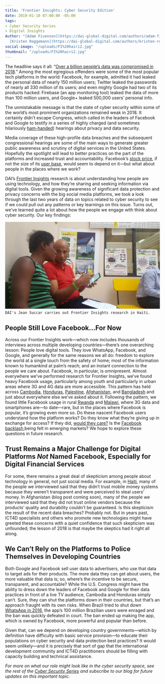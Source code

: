 ```yaml
---
title: 'Frontier Insights: Cyber Security Edition'
date: 2019-01-10 07:00:00 -05:00
tags:
- Cyber Security Series
- Digital Insights
Author: "[Adam Fivenson](https://dai-global-digital.com/authors/adam-fivenson/) &
  [Kristen Roggemann](https://dai-global-digital.com/authors/kristen-roggemann/)"
social-image: "/uploads/FI%20hairi2.jpg"
thumbnail: "/uploads/FI%20hairi2.jpg"
---
```


The headline says it all: “[Over a billion people’s data was compromised in 2018](https://nordvpn.com/blog/biggest-data-breaches-2018/).” Among the most egregious offenders were some of the most popular tech platforms in the world: Facebook, for example, admitted it had leaked the personal data of nearly 150 million users; Twitter leaked the passwords of nearly all 330 million of its users; and even mighty Google had two of its products hacked: Firebase (an app monitoring tool) leaked the data of more than 100 million users, and Google+ leaked 500,000 users’ personal info.

<!--more-->

The unmistakable message is that the state of cyber security within some of the world’s most prominent organizations remained weak in 2018. It certainly didn’t escape Congress, which called in the leaders of Facebook and Google to testify in a series of highly charged (and sometimes hilariously [ham-handed](https://www.youtube.com/watch?v=t-lMIGV-dUI)) hearings about privacy and data security.

Media coverage of these high-profile data breaches and the subsequent congressional hearings are some of the main ways to generate greater public awareness and scrutiny of digital services in the United States. Hopefully the spotlight will lead to better practices on the part of the platforms and increased trust and accountability.  Facebook’s [stock price](https://www.newsweek.com/facebook-stock-price-fb-messenger-sharing-private-messages-netflix-spotify-1265319), if not the size of its [user base](https://www.aljazeera.com/news/2018/04/number-active-facebook-users-increased-scandals-180426073628185.html), would seem to depend on it—but what about people in the places where we work?

DAI’s [Frontier Insights](https://dai-global-digital.com/tags/?tag=digital-insights) research is about understanding how people are using technology, and how they’re sharing and seeking information via digital tools. Given the growing awareness of significant data protection and privacy concerns with the big social media platforms, we took a look through the last two years of data on topics related to cyber security to see if we could pull out any patterns or key learnings on this issue. Turns out, we’ve learned quite a lot about how the people we engage with think about cyber security. Our key findings:

![FI hairi2.jpg](/uploads/FI%20hairi2.jpg)`DAI's Jean Succar carries out Frontier Insights research in Haiti.`

## People Still Love Facebook...For Now

Across our Frontier Insights work—which now includes thousands of interviews across multiple developing countries—there’s one overarching lesson: People love digital tools. They love WhatsApp, Facebook, and Google, and generally for the same reasons we all do: freedom to explore the world at a single touch from the safety of home; most of the information known to humankind at palm’s reach; and an instant connection to the people we care about. Facebook, in particular, is omnipresent. Almost everywhere we’ve performed research for Frontier Insights, we’ve found heavy Facebook usage, particularly among youth and particularly in urban areas where 3G and 4G data are more accessible. This pattern has held across [Cambodia](https://dai-global-digital.com/cambodia-civil-society-facebook.html), [Honduras](https://dai-global-digital.com/mobiles-in-central-america-digital-insights-honduras-part-2.html), [Palestine](https://dai-global-digital.com/consumer-insights-palestine-e-governance-readiness.html), [Afghanistan](https://dai-global-digital.com/consumer-insights-afghanistan-how-young-women-are-using-tech.html), and [Bangladesh](https://dai-global-digital.com/digital-insights-bangladesh-how-urban-youth-stay-connected.html) and just about everywhere else we’ve asked about it. Following the pattern, we found little Facebook usage in rural [Rwanda](https://dai-global-digital.com/digital-insights-rwanda.html) and [Malawi](https://dai-global-digital.com/digital-insights-malawi-communication-among-rural-communities.html), where 3G data and smartphones are—to date—rare, but in the places where Facebook is popular, it’s growing even more so. Do these nascent Facebook users understand how the platform works? Do they know what they’re giving up in exchange for access? If they did, [would they care?](http://nymag.com/intelligencer/amp/2019/01/youd-have-to-pay-someone-usd1-000-to-stop-using-facebook.html) Is the [Facebook backlash ](https://phys.org/news/2018-12-facebook-backlash-threatens-world-biggest.html) being felt in emerging markets? We hope to explore these questions in future research.

## Trust Remains a Major Challenge for Digital Platforms *Not* Named Facebook, Especially for Digital Financial Services

For some, there remains a great deal of skepticism among people about technology in general, not just social media. For example, in [Haiti](https://dai-global-digital.com/digital-insights-would-haitians-use-mobile-money-for-banking.html), many of the people we interviewed said that they didn’t trust mobile money systems because they weren’t transparent and were perceived to steal users’ money. In Afghanistan (blog post coming soon), many of the people we interviewed said that they did not trust online vendors because the products’ quality and durability couldn’t be guaranteed. Is this skepticism the result of the recent data breaches? Probably not. But in years past, ICT4D specialists and others who promote new technologies might have greeted these concerns with a quiet confidence that such skepticism was unfounded; the lesson of 2018 is that maybe the skeptics had it right all along.

## We Can’t Rely on the Platforms to Police Themselves in Developing Countries

Both Google and Facebook sell user data to advertisers, who use that data to target ads for their products. The more data they can get about users, the more valuable that data is; so, where’s the incentive to be secure, transparent, and accountable? While the U.S. Congress might have the ability to dress down the leaders of Facebook and Google for their data practices in front of a live TV audience, Cambodia and Honduras simply can’t. Sure, they can shut the platforms down in their countries, but that’s an approach fraught with its own risks. When Brazil tried to shut down [WhatsApp in 2016](https://techcrunch.com/2016/07/19/whatsapp-blocked-in-brazil-again/), the app’s 100 million Brazilian users were enraged and the ban was quickly defeated in court. The ban ended up making the app, which is owned by Facebook, more powerful and popular than before.

Given that, can we depend on developing country governments—which by definition have difficulty with basic service provision—to educate their populations on cyber security and data protection best practices? It would seem unlikely—and it is precisely that sort of gap that the international development community and ICT4D practitioners should be filling with capacity building and technical assistance.

*For more on what our role might look like in the cyber security space, see the rest of the [Cyber Security Series](https://dai-global-digital.com/cybersecurity-series-part-1-trust-is-why-cyber-security-matters-to-digital-development.html) and subscribe to our blog for future updates on this important topic.*